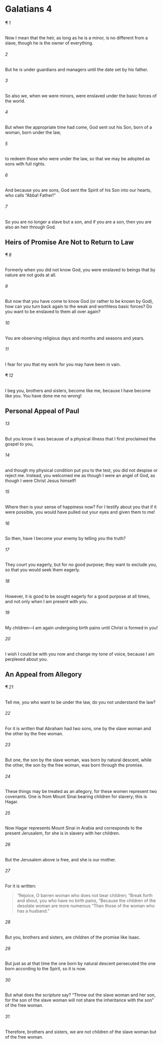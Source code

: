 # Galatians 4
###### ¶ 1
Now I mean that the heir, as long as he is a minor, is no different from a slave, though he is the owner of everything.
###### 2
But he is under guardians and managers until the date set by his father.
###### 3
So also we, when we were minors, were enslaved under the basic forces of the world.
###### 4
But when the appropriate time had come, God sent out his Son, born of a woman, born under the law,
###### 5
to redeem those who were under the law, so that we may be adopted as sons with full rights.
###### 6
And because you are sons, God sent the Spirit of his Son into our hearts, who calls “Abba! Father!”
###### 7
So you are no longer a slave but a son, and if you are a son, then you are also an heir through God.
## Heirs of Promise Are Not to Return to Law
###### ¶ 8
Formerly when you did not know God, you were enslaved to beings that by nature are not gods at all.
###### 9
But now that you have come to know God (or rather to be known by God), how can you turn back again to the weak and worthless basic forces? Do you want to be enslaved to them all over again?
###### 10
You are observing religious days and months and seasons and years.
###### 11
I fear for you that my work for you may have been in vain.
###### ¶ 12
I beg you, brothers and sisters, become like me, because I have become like you. You have done me no wrong!
## Personal Appeal of Paul
###### 13
But you know it was because of a physical illness that I first proclaimed the gospel to you,
###### 14
and though my physical condition put you to the test, you did not despise or reject me. Instead, you welcomed me as though I were an angel of God, as though I were Christ Jesus himself!
###### 15
Where then is your sense of happiness now? For I testify about you that if it were possible, you would have pulled out your eyes and given them to me!
###### 16
So then, have I become your enemy by telling you the truth?
###### 17
They court you eagerly, but for no good purpose; they want to exclude you, so that you would seek them eagerly.
###### 18
However, it is good to be sought eagerly for a good purpose at all times, and not only when I am present with you.
###### 19
My children—I am again undergoing birth pains until Christ is formed in you!
###### 20
I wish I could be with you now and change my tone of voice, because I am perplexed about you.
## An Appeal from Allegory
###### ¶ 21
Tell me, you who want to be under the law, do you not understand the law?
###### 22
For it is written that Abraham had two sons, one by the slave woman and the other by the free woman.
###### 23
But one, the son by the slave woman, was born by natural descent, while the other, the son by the free woman, was born through the promise.
###### 24
These things may be treated as an allegory, for these women represent two covenants. One is from Mount Sinai bearing children for slavery; this is Hagar.
###### 25
Now Hagar represents Mount Sinai in Arabia and corresponds to the present Jerusalem, for she is in slavery with her children.
###### 26
But the Jerusalem above is free, and she is our mother.
###### 27
For it is written:
> “Rejoice, O barren woman who does not bear children;
> “Break forth and shout, you who have no birth pains,
> “Because the children of the desolate woman are more numerous
> “Than those of the woman who has a husband.”
###### 28
But you, brothers and sisters, are children of the promise like Isaac.
###### 29
But just as at that time the one born by natural descent persecuted the one born according to the Spirit, so it is now.
###### 30
But what does the scripture say? “Throw out the slave woman and her son, for the son of the slave woman will not share the inheritance with the son” of the free woman.
###### 31
Therefore, brothers and sisters, we are not children of the slave woman but of the free woman.
